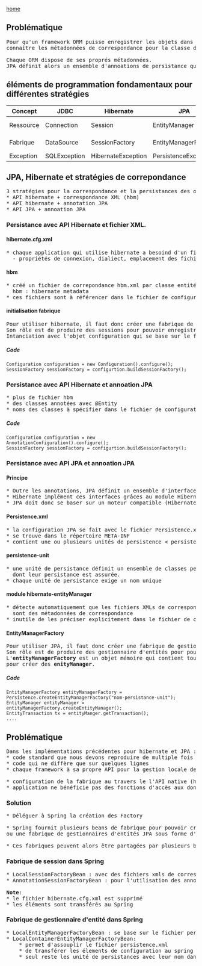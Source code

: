 [home](../index.md)

## Problématique

<pre>
Pour qu'un framework ORM puisse enregistrer les objets dans une base de données, il doit
connaître les métadonnées de correspondance pour la classe d'entité

Chaque ORM dispose de ses proprés métadonnées.
JPA définit alors un ensemble d'annoations de persistance qui définit un format standard.
</pre>

## éléments de programmation fondamentaux pour différentes stratégies

| Concept   | JDBC         | Hibernate          | JPA                  | Spring                       |
| --------- | ------------ | ------------------ | -------------------- | ---------------------------- |
| Ressource | Connection   | Session            | EntityManager        | Session ou EntityManager     |
| Fabrique  | DataSource   | SessionFactory     | EntityManagerFactory | Fabrique Spring de Ressource |
| Exception | SQLException | HibernateException | PersistenceException | DataAccessException          |

## JPA, Hibernate et stratégies de correpondance

<pre>
3 stratégies pour la correspondance et la persistances des objets:
* API hibernate + correspondance XML (hbm)
* API hibernate + annotation JPA
* API JPA + annoation JPA
</pre>

### Persistance avec API Hibernate et fichier XML.

#### hibernate.cfg.xml

<pre>
* chaque application qui utilise hibernate a besoind d'un fichier global pour configurer certaines propriétés
  - propriétés de connexion, dialiect, emplacement des fichiers de correspondance
</pre>

#### hbm

<pre>
* créé un fichier de correpondance hbm.xml par classe entité
  hbm : hibernate metadata
* ces fichiers sont à référencer dans le fichier de configuration.
</pre>

#### initialisation fabrique

<pre>
Pour utiliser hibernate, il faut donc créer une fabrique de session.
Son rôle est de produire des sessions pour pouvoir enregistrer les objets.
Intanciation avec l'objet configuration qui se base sur le fichier de configuration
</pre>

##### Code

```
Configuration configuration = new Configuration().configure();
SessionFactory sessionFactory = configurtion.buildSessionFactory();
```

### Persistance avec API Hibernate et annoation JPA

<pre>
* plus de fichier hbm
* des classes annotées avec @Entity
* noms des classes à spécifier dans le fichier de configuration
</pre>

##### Code

```
Configuration configuration = new AnnotationConfiguration().configure();
SessionFactory sessionFactory = configurtion.buildSessionFactory();
```

### Persistance avec API JPA et annoation JPA

#### Principe

<pre>
* Outre les annotations, JPA définit un ensemble d'interfaces de programmation.
* Hibernate implément ces interfaces grâces au module HibernateEntityManager
* JPA doit donc se baser sur un moteur compatible (Hibernate ici)
</pre>

#### Persistence.xml

<pre>
* la configuration JPA se fait avec le fichier Persistence.xml
* se trouve dans le répertoire META-INF
* contient une ou plusieurs unités de persistence < persistence-unit >
</pre>

#### persistence-unit

<pre>
* une unité de persistance définit un ensemble de classes persistances et la manière
  dont leur persistance est assurée.
* chaque unité de persistance exige un nom unique
</pre>

#### module hibernate-entityManager

<pre>
* détecte automatiquement que les fichiers XMLs de correspondance et les annotations JPA
  sont des métadonnées de correspondance
* inutile de les préciser explicitement dans le fichier de configuration
</pre>

#### EntityManagerFactory

<pre>
Pour utiliser JPA, il faut donc créer une fabrique de gestionnaire d'entité.
Son rôle est de produire des gestionnaire d'entités pour pouvoir enregistrer les objets.
L'<b>entityManagerFactory</b> est un objet mémoire qui contient toute la conf. JPA
pour créer des <b>enityManager</b>.
</pre>

##### Code

```
EntityManagerFactory entityManagerFactory = Persistence.createEntityManagerFactory("nom-persistance-unit");
EntityManager entityManager = entityManagerFactory.createEntityManager();
EntityTransaction tx = entityManger.getTransaction();
....
```

## Problématique

<pre>
Dans les implémentations précédentes pour hibernate et JPA :
* code standard que nous devons reproduire de multiple fois
* code qui ne diffère que sur quelques lignes
* chaque framework à sa propre API pour la gestion locale des transactions

* configuration de la fabrique au travers le l'API native (hibernate ou JPA)
* application ne bénéficie pas des fonctions d'accès aux données apportées par Spring
</pre>

### Solution

<pre>
* Déléguer à Spring la création des Factory

* Spring fournit plusieurs beans de fabrique pour pouvoir créer une fabrique de sessions hibernate
ou une fabrique de gestionnaires d'entités JPA sous forme d'un bean unique dans le conteneur.

* Ces fabriques peuvent alors être partagées par plusieurs beans grâce à l'injection de dépendance.
</pre>

### Fabrique de session dans Spring

<pre>
* LocalSessionFactoryBean : avec des fichiers xmls de correspondance
* AnnotationSessionFactoryBean : pour l'utilisation des annotations

<b>Note</b>: 
* le fichier hibernate.cfg.xml est supprimé
* les éléments sont transférés au Spring
</pre>

### Fabrique de gestionnaire d'entité dans Spring

<pre>
* LocalEntityManagerFactoryBean : se base sur le fichier persistence.xml
* LocalContainerEntityManagerFactoryBean:
    * permet d'assouplir le fichier persistence.xml
    * de transférer les élements de configuration au spring
    * seul reste les unité de persistances avec leur nom dans le fichier de configuration

</pre>
